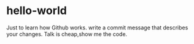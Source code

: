 # hello-world
Just to learn how Github works.
write a commit message that describes your changes.
Talk is cheap,show me the code.
